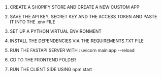 1. CREATE A SHOPIFY STORE AND CREATE A NEW CUSTOM APP

2. SAVE THE API KEY, SECRET KEY AND THE ACCESS TOKEN AND PASTE IT INTO THE .env FILE

3. SET UP A PYTHON VIRTUAL ENVIRONMENT

4. INSTALL THE DEPENDENCIES VIA THE REQUIREMENTS.TXT FILE

5. RUN THE FASTAPI SERVER WITH : uvicorn main:app --reload

6. CD TO THE FRONTEND FOLDER

7. RUN THE CLIENT SIDE USING npm start
